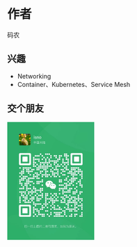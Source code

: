# 作者

码农

## 兴趣

- Networking
- Container、Kubernetes、Service Mesh

## 交个朋友

<div>
	<img src="./assets/webchat.jpg" width = "200"  align=center />
</div>